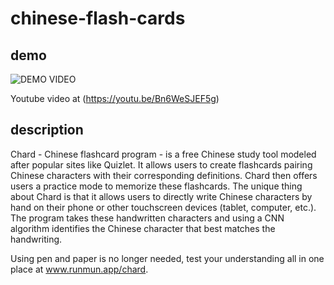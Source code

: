 # chinese-flash-cards

## demo
![DEMO VIDEO](https://github.com/s-kimeva/chard/blob/master/chard_demo_1.gif)

Youtube video at (https://youtu.be/Bn6WeSJEF5g)

## description
Chard - Chinese flashcard program - is a free Chinese study tool modeled after popular sites like Quizlet. 
It allows users to create flashcards pairing Chinese characters with their corresponding definitions. Chard then offers users a practice mode to memorize these flashcards. The unique thing about Chard is that it allows users to directly write Chinese characters by hand on their phone or other touchscreen devices (tablet, computer, etc.). The program takes these handwritten characters and using a CNN algorithm identifies the Chinese character that best matches the handwriting. 

Using pen and paper is no longer needed, test your understanding all in one place at www.runmun.app/chard.
